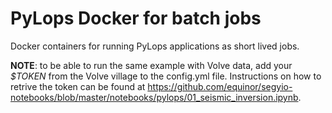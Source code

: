 # PyLops Docker for batch jobs
Docker containers for running PyLops applications as short lived jobs.

**NOTE**: to be able to run the same example with Volve data, add your *$TOKEN* from
the Volve village to the config.yml file. Instructions on how to retrive the token can be
found at https://github.com/equinor/segyio-notebooks/blob/master/notebooks/pylops/01_seismic_inversion.ipynb.
